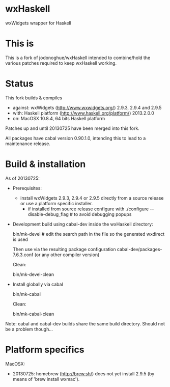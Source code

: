 wxHaskell
=========

wxWidgets wrapper for Haskell

This is
=======

This is a fork of jodonoghue/wxHaskell intended to combine/hold the various patches required to keep wxHaskell working.

Status
======

This fork builds & compiles
- against: wxWidgets (http://www.wxwidgets.org/) 2.9.3, 2.9.4 and 2.9.5
- with: Haskell platform (http://www.haskell.org/platform/) 2013.2.0.0
- on: MacOSX 10.8.4, 64 bits Haskell platform

Patches up and until 20130725 have been merged into this fork.

All packages have cabal version 0.90.1.0, intending this to lead to a maintenance release.

Build & installation
====================

As of 20130725:
- Prerequisites:
  - install wxWidgets 2.9.3, 2.9.4 or 2.9.5 directly from a source release or use a platform specific installer.
    - if installed from source release configure with
        ./configure --disable-debug_flag	# to avoid debugging popups

- Development build using cabal-dev inside the wxHaskell directory:

    bin/mk-devel	# edit the search path in the file so the generated wxdirect is used

  Then use via the resulting package configuration cabal-dev/packages-7.6.3.conf (or any other compiler version)
  
  Clean:
  
    bin/mk-devel-clean

- Install globally via cabal

    bin/mk-cabal

  Clean:
  
    bin/mk-cabal-clean

Note: cabal and cabal-dev builds share the same build directory. Should not be a problem though...


Platform specifics
==================

MacOSX:
- 20130725: homebrew (http://brew.sh/) does not yet install 2.9.5 (by means of 'brew install wxmac').
